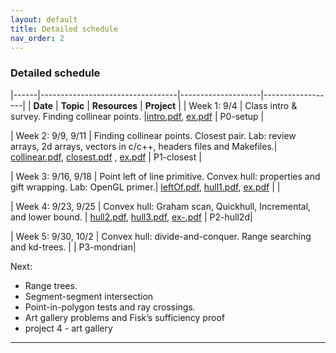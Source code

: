 ```yaml
---
layout: default 
title: Detailed schedule
nav_order: 2
---
```



### Detailed schedule 





|------|----------------------------------|--------------------|------------------|
|    __Date__ | __Topic__ | __Resources__ |  __Project__ | 
| Week 1:  9/4    | Class intro & survey. Finding collinear points. |[intro.pdf](Lectures/slides-intro.pdf), [ex.pdf](Lectures/ex-collineartriplets.pdf)  | P0-setup | 

| Week 2: 9/9, 9/11 | Finding collinear points.  Closest pair. Lab: review arrays, 2d arrays, vectors in c/c++, headers files and Makefiles.|  [collinear.pdf](Lectures/slides-collinear.pdf), [closest.pdf](Lectures/slides-closestPair.pdf) , [ex.pdf](Lectures/ex-closestpair.pdf) | P1-closest | 

| Week 3: 9/16, 9/18 | Point left of line primitive. Convex hull: properties and gift wrapping. Lab: OpenGL primer.| [leftOf.pdf](Lectures/slides-leftOf.pdf), [hull1.pdf](Lectures/slides-convexHull1.pdf), [ex.pdf](Lectures/ex-giftwrapping.pdf)  |  | 

| Week 4: 9/23, 9/25 | Convex hull: Graham scan, Quickhull, Incremental, and lower bound. | [hull2.pdf](Lectures/slides-convexHull2.pdf), [hull3.pdf](Lectures/slides-convexHull3.pdf), [ex-.pdf](Lectures/ex-graham.pdf) | P2-hull2d| 

| Week 5: 9/30, 10/2 | Convex hull: divide-and-conquer. Range searching and kd-trees. | | P3-mondrian| 




Next: 
- Range trees.
- Segment-segment intersection
- Point-in-polygon tests and ray crossings.
- Art gallery problems and Fisk’s sufficiency proof
- project 4 - art gallery 

***




